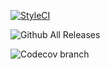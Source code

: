 [![StyleCI](https://styleci.io/repos/132426619/shield?branch=master)](https://styleci.io/repos/132426619)


![Github All Releases](https://img.shields.io/github/downloads/atom/atom/total.svg)


![Codecov branch](https://img.shields.io/codecov/c/github/HenrikBielsten/continous_integration/master.svg)

